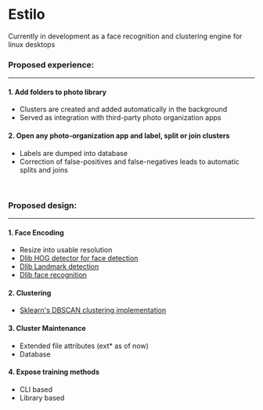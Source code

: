 # Estilo

Currently in development as a face recognition and clustering engine for linux desktops

### Proposed experience:

<HR SIZE=1></HR>

#### 1. Add folders to photo library

  * Clusters are created and added automatically in the background
  * Served as integration with third-party photo organization apps
  
#### 2. Open any photo-organization app and label, split or join clusters
  
  * Labels are dumped into database
  * Correction of false-positives and false-negatives leads to automatic splits and joins

<BR/>

### Proposed design:

<HR SIZE=1></HR>

#### 1. Face Encoding

  * Resize into usable resolution
  * [Dlib HOG detector for face detection](http://dlib.net/python/index.html#dlib.get_frontal_face_detector)
  * [Dlib Landmark detection](http://dlib.net/python/index.html#dlib.shape_predictor)
  * [Dlib face recognition](http://dlib.net/python/index.html#dlib.face_recognition_model_v1)

#### 2. Clustering 

  * [Sklearn's DBSCAN clustering implementation](https://scikit-learn.org/stable/modules/generated/sklearn.cluster.DBSCAN.html)

#### 3. Cluster Maintenance

  * Extended file attributes (ext* as of now)
  * Database
  
#### 4. Expose training methods

  * CLI based
  * Library based

